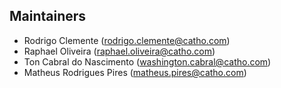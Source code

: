 ## Maintainers


- Rodrigo Clemente ([rodrigo.clemente@catho.com](mailto:rodrigo.clemente@catho.com?Subject=Candidate%20Home%20Page%20Issue))
- Raphael Oliveira ([raphael.oliveira@catho.com](mailto:raphael.oliveira@catho.com?Subject=Candidate%20Home%20Page%20Issue))
- Ton Cabral do Nascimento ([washington.cabral@catho.com](mailto:washington.cabral@catho.com?Subject=Candidate%20Home%20Page%20Issue))
- Matheus Rodrigues Pires ([matheus.pires@catho.com](mailto:matheus.pires@catho.com?Subject=Candidate%20Home%20Page%20Issue))
